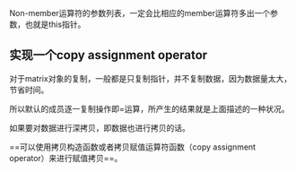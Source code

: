 Non-member运算符的参数列表，一定会比相应的member运算符多出一个参数，也就是this指针。
## 实现一个copy assignment operator
对于matrix对象的复制，一般都是只复制指针，并不复制数据，因为数据量太大，节省时间。

所以默认的成员逐一复制操作即=运算，所产生的结果就是上面描述的一种状况。

如果要对数据进行深拷贝，即数据也进行拷贝的话。

==可以使用拷贝构造函数或者拷贝赋值运算符函数（copy assignment operator）来进行赋值拷贝==。
